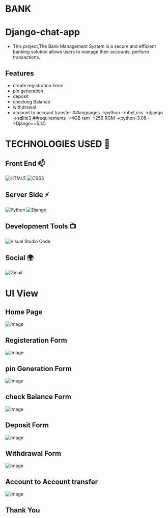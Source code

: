 # BANK

# Django-chat-app
- This project,The Bank Management System is a secure and efficient banking solution allows users to manage their accounts, perform transactions. 
## Features
- create registration Form
- pin generation 
- deposit 
- checking Balance
- withdrawal
- account to account transfer
 ##languages
->python
->html,css
->django
->sqlite3
##requirements
->4GB ram
->256 ROM
->python-3.08
->Django==5.1.5

  
# TECHNOLOGIES USED 📌

## Front End 📫

![HTML5](https://img.shields.io/badge/html5-%23E34F26.svg?style=for-the-badge&logo=html5&logoColor=white)
![CSS3](https://img.shields.io/badge/css3-%231572B6.svg?style=for-the-badge&logo=css3&logoColor=white)




## Server Side ⚡
![Python](https://img.shields.io/badge/python-3670A0?style=for-the-badge&logo=python&logoColor=ffdd54)
![Django](https://img.shields.io/badge/django-%23092E20.svg?style=for-the-badge&logo=django&logoColor=white)


## Development Tools 📺

![Visual Studio Code](https://img.shields.io/badge/Visual%20Studio%20Code-0078d7.svg?style=for-the-badge&logo=visual-studio-code&logoColor=white)
## Social 🌍

![Gmail](https://img.shields.io/badge/Gmail-D14836?style=for-the-badge&logo=gmail&logoColor=white)



# UI View

## Home Page
![Image](https://github.com/user-attachments/assets/5ff27563-89c6-4921-a457-43aafa5efca3)
## Registeration Form
![Image](https://github.com/user-attachments/assets/ed803bad-a1ff-4215-a918-1a389655f62c)
## pin Generation Form
![Image](https://github.com/user-attachments/assets/ac60c2a8-f5ae-4ef8-8b5f-54f4f3e58bde)
## check Balance Form
![Image](https://github.com/user-attachments/assets/a5a52f7a-7dbb-46a6-8f7d-f7cc7d9c3ae0)
## Deposit Form
![Image](https://github.com/user-attachments/assets/5e8098a5-25ec-4961-a0a0-2d900216bf77)
## Withdrawal Form
![Image](https://github.com/user-attachments/assets/fd9b403e-1cbb-4284-8dad-dad90241f3d2)
## Account to Account transfer
![Image](https://github.com/user-attachments/assets/61d1a073-75f2-45e6-9898-ff62aa0b10c6)

## Thank You
